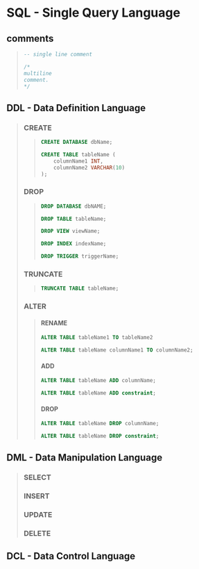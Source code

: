 <!-- 
https://www.freecodecamp.org/news/learn-sql-in-10-minutes/
https://www.sqltutorial.org/sql-cheat-sheet/
https://www.programiz.com/sql/data-types
https://www.scaler.com/topics/ddl-dml-dcl/
 -->
 
# SQL - Single Query Language

## comments
> ```sql
> -- single line comment
> ```
> ```sql
> /*
> multiline 
> comment.
> */
> ```

## DDL - Data Definition Language

> ### CREATE
>> ```sql
>> CREATE DATABASE dbName;
>> ```
>> ```sql
>> CREATE TABLE tableName (
>>     columnName1 INT,
>>     columnName2 VARCHAR(10)
>> );
>> ```
>
> ### DROP
>> ```sql
>> DROP DATABASE dbNAME;
>> ```
>> ```sql
>> DROP TABLE tableName;
>> ```
>> ```sql
>> DROP VIEW viewName;
>> ```
>> ```sql
>> DROP INDEX indexName;
>> ```
>> ```sql
>> DROP TRIGGER triggerName;
>> ```
>
> ### TRUNCATE
>> ```sql
>> TRUNCATE TABLE tableName;
>> ```
>
> ### ALTER
> 
>> #### RENAME
>> ```sql
>> ALTER TABLE tableName1 TO tableName2
>> ```
>> ```sql
>> ALTER TABLE tableName columnName1 TO columnName2;
>> ```
>> 
>> #### ADD
>> ```sql
>> ALTER TABLE tableName ADD columnName;
>> ```
>> ```sql
>> ALTER TABLE tableName ADD constraint;
>> ```
>> 
>> #### DROP
>> ```sql
>> ALTER TABLE tableName DROP columnName;
>> ```
>> ```sql
>> ALTER TABLE tableName DROP constraint;
>> ```

## DML - Data Manipulation Language
> ### SELECT
> ### INSERT
> ### UPDATE
> ### DELETE

## DCL - Data Control Language
